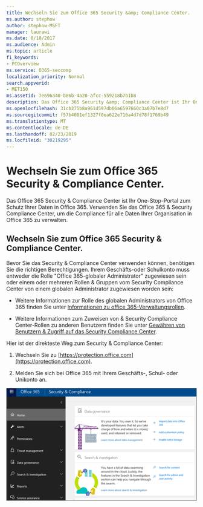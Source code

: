 ```yaml
---
title: Wechseln Sie zum Office 365 Security &amp; Compliance Center.
ms.author: stephow
author: stephow-MSFT
manager: laurawi
ms.date: 8/18/2017
ms.audience: Admin
ms.topic: article
f1_keywords:
- PCOverview
ms.service: O365-seccomp
localization_priority: Normal
search.appverid:
- MET150
ms.assetid: 7e696a40-b86b-4a20-afcc-559218b7b1b8
description: Das Office 365 Security &amp; Compliance Center ist Ihr One-Stop-Portal zum Schutz Ihrer Daten in Office 365. Verwenden Sie das Office 365 &amp; Security Compliance Center, um die Compliance für alle Daten Ihrer Organisation in Office 365 zu verwalten.
ms.openlocfilehash: 31cb275b8a961d597db06a6597660c3a07b7e8d7
ms.sourcegitcommit: f57b4001ef1327f0ea622e716a4d7d78f1769b49
ms.translationtype: MT
ms.contentlocale: de-DE
ms.lasthandoff: 02/23/2019
ms.locfileid: "30219295"
---
```

# <a name="go-to-the-office-365-security-amp-compliance-center"></a>Wechseln Sie zum Office 365 Security &amp; Compliance Center.

Das Office 365 Security &amp; Compliance Center ist Ihr One-Stop-Portal zum Schutz Ihrer Daten in Office 365. Verwenden Sie das Office 365 &amp; Security Compliance Center, um die Compliance für alle Daten Ihrer Organisation in Office 365 zu verwalten.
  
## <a name="go-to-the-office-365-security-amp-compliance-center"></a>Wechseln Sie zum Office 365 Security &amp; Compliance Center.

Bevor Sie das Security &amp; Compliance Center verwenden können, benötigen Sie die richtigen Berechtigungen. Ihrem Geschäfts-oder Schulkonto muss entweder die Rolle "Office 365-globaler Administrator" zugewiesen sein oder einem oder mehreren Rollen &amp; Gruppen vom Security Compliance Center von einem globalen Administrator zugewiesen worden sein:
  
- Weitere Informationen zur Rolle des globalen Administrators von Office 365 finden Sie unter [Informationen zu office 365-Verwaltungsrollen](https://support.office.com/article/da585eea-f576-4f55-a1e0-87090b6aaa9d). 
    
- Weitere Informationen zum Zuweisen von &amp; Security Compliance Center-Rollen zu anderen Benutzern finden Sie unter [Gewähren von Benutzern &amp; Zugriff auf das Security Compliance Center](grant-access-to-the-security-and-compliance-center.md).
    
Hier ist der direkteste Weg zum Security &amp; Compliance Center:
  
1. Wechseln Sie zu [https://protection.office.com](https://protection.office.com).
    
2. Melden Sie sich bei Office 365 mit Ihrem Geschäfts-, Schul- oder Unikonto an.
    
![Office 365 Security &amp; Compliance Center-Homepage](media/f1d35324-ac44-4f59-96a7-b11767b43201.png)
  

